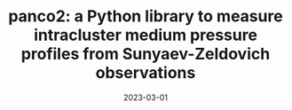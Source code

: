 ---
title: "panco2: a Python library to measure intracluster medium pressure profiles from Sunyaev-Zeldovich observations"
collection: publications
permalink: /publication/2023-03-01-panco2-a-Python-library-to-measure-intracluster-medium-pressure-profiles-from-Sunyaev-Zeldovich-observations
date: 2023-03-01
venue: 'The Open Journal of Astrophysics'
citation: ' Florian {K{\&apos;e}ruzor{\&apos;e}},  Fr{\&apos;e}d{\&apos;e}ric {Mayet},  Emmanuel {Artis},  Juan-Francisco {Mac{\&apos;\i}as-P{\&apos;e}rez},  Miren {Mu{\~n}oz-Echeverr{\&apos;\i}a},  Laurence {Perotto},  Florian {Ruppin}, &quot;panco2: a Python library to measure intracluster medium pressure profiles from Sunyaev-Zeldovich observations.&quot; The Open Journal of Astrophysics, 2023.'
---